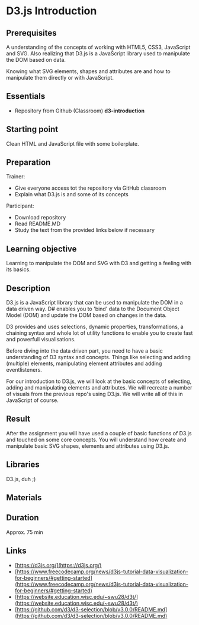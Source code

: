 # D3.js Introduction

## Prerequisites

A understanding of the concepts of working with HTML5, CSS3, JavaScript and SVG. Also realizing that D3.js is a JavaScript library used to manipulate the DOM based on data.

Knowing what SVG elements, shapes and attributes are and how to manipulate them directly or with JavaScript.

## Essentials

- Repository from Github (Classroom) **d3-introduction**

## Starting point

Clean HTML and JavaScript file with some boilerplate.

## Preparation

Trainer:

- Give everyone access tot the repository via GitHub classroom
- Explain what D3.js is and some of its concepts

Participant:

- Download repository
- Read README.MD
- Study the text from the provided links below if necessary

## Learning objective

Learning to manipulate the DOM and SVG with D3 and getting a feeling with its basics.

## Description

D3.js is a JavaScript library that can be used to manipulate the DOM in a data driven way. D# enables you to &#39;bind&#39; data to the Document Object Model (DOM) and update the DOM based on changes in the data.

D3 provides and uses selections, dynamic properties, transformations, a chaining syntax and whole lot of utility functions to enable you to create fast and powerfull visualisations.

Before diving into the data driven part, you need to have a basic understanding of D3 syntax and concepts. Things like selecting and adding (multiple) elements, manipulating element attributes and adding eventlisteners.

For our introduction to D3.js, we will look at the basic concepts of selecting, adding and manipulating elements and attributes. We will recreate a number of visuals from the previous repo&#39;s using D3.js. We will write all of this in JavaScript of course.

## Result

After the assignment you will have used a couple of basic functions of D3.js and touched on some core concepts. You will understand how create and manipulate basic SVG shapes, elements and attributes using D3.js.

## Libraries

D3.js, duh ;)

## Materials

## Duration

Approx. 75 min

## Links

- [https://d3js.org/](https://d3js.org/)
- [https://www.freecodecamp.org/news/d3js-tutorial-data-visualization-for-beginners/#getting-started](https://www.freecodecamp.org/news/d3js-tutorial-data-visualization-for-beginners/#getting-started)
- [https://website.education.wisc.edu/~swu28/d3t/](https://website.education.wisc.edu/~swu28/d3t/)
- [https://github.com/d3/d3-selection/blob/v3.0.0/README.md](https://github.com/d3/d3-selection/blob/v3.0.0/README.md)